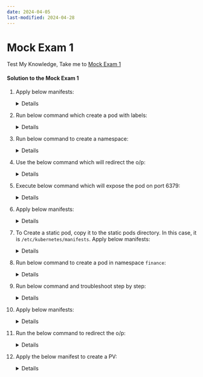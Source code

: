 ```yaml
---
date: 2024-04-05
last-modified: 2024-04-28
---
```

# Mock Exam 1

  Test My Knowledge, Take me to [Mock Exam 1](https://kodekloud.com/topic/mock-exam-1-3/)

  #### Solution to the Mock Exam 1

  1. Apply below manifests:

     <details>
     
     ```
     apiVersion: v1
     kind: Pod
     metadata:
       creationTimestamp: null
       labels:
         run: nginx-pod
       name: nginx-pod
     spec:
       containers:
       - image: nginx:alpine
         name: nginx-pod
         resources: {}
       dnsPolicy: ClusterFirst
       restartPolicy: Always
     status: {}
     ```
     </details>

  2. Run below command which create a pod with labels:

     <details>
     
     ```
     kubectl run messaging --image=redis:alpine --labels=tier=msg
     ```
     </details>

 
  3. Run below command to create a namespace:
     
     <details>

     ```
     kubectl create namespace apx-x9984574
     ```
     </details>

  4. Use the below command which will redirect the o/p:

     <details>

     ```
     kubectl get nodes -o json > /opt/outputs/nodes-z3444kd9.json
     ```
     </details>

  5. Execute below command which will expose the pod on port 6379:

     <details>

     ```
     kubectl expose pod messaging --port=6379 --name messaging-service
     ```
     </details>

  6. Apply below manifests:

     <details>

      ```
      apiVersion: apps/v1
      kind: Deployment
      metadata:
        creationTimestamp: null
        labels:
          app: hr-web-app
        name: hr-web-app
      spec:
        replicas: 2
        selector:
          matchLabels:
            app: hr-web-app
        strategy: {}
        template:
          metadata:
            creationTimestamp: null
            labels:
              app: hr-web-app
          spec:
            containers:
            - image: kodekloud/webapp-color
              name: webapp-color
              resources: {}
      status: {}
      ```
      
      In v1.19, we can add `--replicas` flag with `kubectl create deployment` command:
      ```
      kubectl create deployment hr-web-app --image=kodekloud/webapp-color --replicas=2
      ```
     </details>

  7. To Create a static pod, copy it to the static pods directory. In this case, it is `/etc/kubernetes/manifests`. Apply below manifests:

     <details>

     ```
     apiVersion: v1
     kind: Pod
     metadata:
       creationTimestamp: null
       labels:
         run: static-busybox
       name: static-busybox
     spec:
       containers:
       - command:
         - sleep
         - "1000"
         image: busybox
         name: static-busybox
         resources: {}
       dnsPolicy: ClusterFirst
       restartPolicy: Always
     status: {}
     ```
     </details>

  8. Run below command to create a pod in namespace `finance`:

     <details>

     ```
     kubectl run temp-bus --image=redis:alpine -n finance
     ```
     </details>

  9. Run below command and troubleshoot step by step:

     <details>

     ```
     kubectl describe pod orange
     ```

     Export the running pod using below command and correct the spelling of the command **`sleeeep`** to **`sleep`** 

     ```
     kubectl get pod orange -o yaml > orange.yaml
     ```
   
     Delete the running Orange pod and recreate the pod using command.
     
     ```
     kubectl delete pod orange
     kubectl create -f orange.yaml
     ```
     </details>

  10. Apply below manifests:

      <details>

      ```
      apiVersion: v1
      kind: Service
      metadata:
        creationTimestamp: null
        labels:
          app: hr-web-app
        name: hr-web-app-service
      spec:
        ports:
        - port: 8080
          protocol: TCP
          targetPort: 8080
          nodePort: 30082
        selector:
          app: hr-web-app
        type: NodePort
      status:
        loadBalancer: {}
      ```
      </details>

  11. Run the below command to redirect the o/p:

      <details>

      ``` 
      kubectl get nodes -o jsonpath='{.items[*].status.nodeInfo.osImage}' > /opt/outputs/nodes_os_x43kj56.txt
      ```
      </details>

  12. Apply the below manifest to create a PV:

      <details>
     
       ```
       apiVersion: v1
       kind: PersistentVolume
       metadata:
         name: pv-analytics
       spec:
         capacity:
           storage: 100Mi
         volumeMode: Filesystem
         accessModes:
           - ReadWriteMany
         hostPath:
             path: /pv/data-analytics
       ```
       </details>
       
